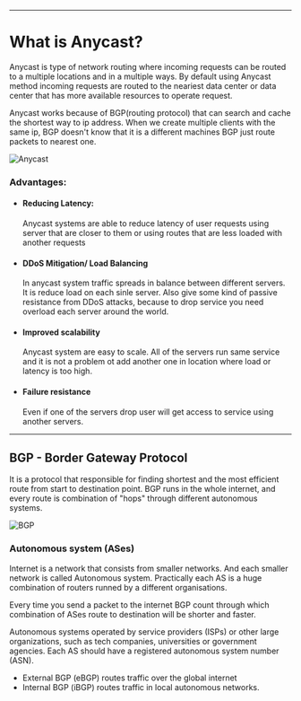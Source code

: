 ***
# What is Anycast? 

Anycast is type of network routing where incoming requests can be routed to a multiple locations and in a multiple ways. By default using Anycast method incoming requests are routed to the neariest data center or data center that has more available resources to operate request.

Anycast works because of BGP(routing protocol) that can search and cache the shortest way to ip address.
When we create multiple clients with the same ip, BGP doesn't know that it is a different machines BGP just route packets to nearest one.

![Anycast](https://github.com/qqwerty222/obsidian/blob/main/Anycast/Anycast.png)

### Advantages:

- #### Reducing Latency:
	 Anycast systems are able to reduce latency of user requests using server that are closer to them or using routes that are less loaded with another requests

- #### DDoS Mitigation/ Load Balancing
	 In anycast system traffic spreads in balance between different servers. It is reduce load on each sinle server. Also give some kind of passive resistance from DDoS attacks, because to drop service you need overload each server around the world.

- #### Improved scalability 
	 Anycast system are easy to scale. All of the servers run same service and it is not a problem ot add another one in location where load or latency is too high.

- ####  Failure resistance
	 Even if one of the servers drop user will get access to service using another servers. 
---

## BGP - Border Gateway Protocol

It is a protocol that responsible for finding shortest and the most efficient route from start to destination point. BGP runs in the whole internet, and every route is combination of "hops" through different autonomous systems.

![BGP](https://github.com/qqwerty222/obsidian/blob/main/Anycast/BGP.png)

### Autonomous system (ASes)

Internet is a network that consists from smaller networks. And each smaller network is called Autonomous system. Practically each AS is a huge combination of routers runned by a different organisations.

Every time you send a packet to the internet BGP count through which combination of ASes route to destination will be shorter and faster.

Autonomous systems operated by service providers (ISPs) or other large organizations, such as tech companies, universities or government agencies. Each AS should have a registered autonomous system number (ASN). 

- External BGP (eBGP) routes traffic over the global internet
- Internal BGP (iBGP) routes traffic in local autonomous networks.
 

